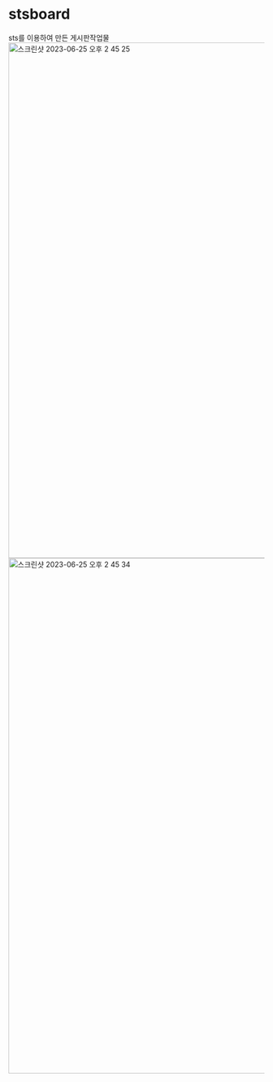 # stsboard
sts를 이용하여 만든 게시판작업물
<img width="1013" alt="스크린샷 2023-06-25 오후 2 45 25" src="https://github.com/eunbeeeeee/stsboard/assets/125331919/3dc23529-2ebe-4372-8408-71ac8b6f0e07">
<img width="1013" alt="스크린샷 2023-06-25 오후 2 45 34" src="https://github.com/eunbeeeeee/stsboard/assets/125331919/335a2dbd-8196-43ab-a853-4ac7a1fa85c9">
